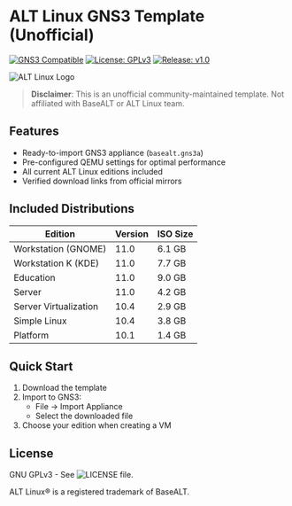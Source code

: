 # ALT Linux GNS3 Template (Unofficial)

[![GNS3 Compatible](https://img.shields.io/badge/GNS3-Compatible-success)](https://gns3.com)
[![License: GPLv3](https://img.shields.io/badge/License-GPLv3-blue)](LICENSE)
[![Release: v1.0](https://img.shields.io/github/v/release/nik5612/community-alt-gns3)](https://github.com/nik5612/community-alt-gns3/releases/tag/v1.0)

![ALT Linux Logo](https://www.basealt.ru/typo3conf/ext/ttmpl/Resources/Public/Tmpl2/images/Group%20357.png)

> **Disclaimer**: This is an unofficial community-maintained template. Not affiliated with BaseALT or ALT Linux team.

## Features

- Ready-to-import GNS3 appliance (`basealt.gns3a`)
- Pre-configured QEMU settings for optimal performance
- All current ALT Linux editions included
- Verified download links from official mirrors

## Included Distributions

| Edition               | Version | ISO Size |
|-----------------------|---------|----------|
| Workstation (GNOME)   | 11.0    | 6.1 GB   |
| Workstation K (KDE)   | 11.0    | 7.7 GB   |
| Education             | 11.0    | 9.0 GB   |
| Server                | 11.0    | 4.2 GB   |
| Server Virtualization | 10.4    | 2.9 GB   |
| Simple Linux          | 10.4    | 3.8 GB   |
| Platform              | 10.1    | 1.4 GB   |


## Quick Start

1. Download the template
2. Import to GNS3:
   - File → Import Appliance
   - Select the downloaded file
3. Choose your edition when creating a VM

## License

GNU GPLv3 - See ![LICENSE](LICENSE) file.

ALT Linux® is a registered trademark of BaseALT.

